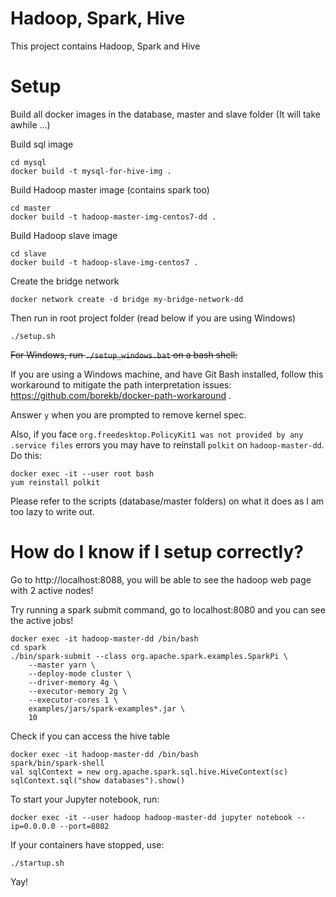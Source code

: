 # Hadoop, Spark, Hive
This project contains Hadoop, Spark and Hive

# Setup
Build all docker images in the database, master and slave folder
(It will take awhile ...)

Build sql image
```
cd mysql
docker build -t mysql-for-hive-img .
```

Build Hadoop master image (contains spark too)
```
cd master
docker build -t hadoop-master-img-centos7-dd .
```

Build Hadoop slave image
```
cd slave
docker build -t hadoop-slave-img-centos7 .
```

Create the bridge network
```
docker network create -d bridge my-bridge-network-dd
```

Then run in root project folder (read below if you are using Windows)
```
./setup.sh
```

~~For Windows, run `./setup_windows.bat` on a bash shell:~~

If you are using a Windows machine, and have Git Bash installed, follow this workaround to mitigate the path interpretation issues: https://github.com/borekb/docker-path-workaround .

Answer `y` when you are prompted to remove kernel spec.

Also, if you face `org.freedesktop.PolicyKit1 was not provided by any .service files` errors you may have to reinstall `polkit` on `hadoop-master-dd`. Do this:

```
docker exec -it --user root bash
yum reinstall polkit
```

Please refer to the scripts (database/master folders) on what it does as I am too lazy to write out.

# How do I know if I setup correctly?

Go to http://localhost:8088, you will be able to see the hadoop web page with 2 active nodes!

Try running a spark submit command, go to localhost:8080 and you can see the active jobs!

```
docker exec -it hadoop-master-dd /bin/bash
cd spark
./bin/spark-submit --class org.apache.spark.examples.SparkPi \
    --master yarn \
    --deploy-mode cluster \
    --driver-memory 4g \
    --executor-memory 2g \
    --executor-cores 1 \
    examples/jars/spark-examples*.jar \
    10
```

Check if you can access the hive table

```
docker exec -it hadoop-master-dd /bin/bash
spark/bin/spark-shell
val sqlContext = new org.apache.spark.sql.hive.HiveContext(sc)
sqlContext.sql("show databases").show()
```

To start your Jupyter notebook, run:

```
docker exec -it --user hadoop hadoop-master-dd jupyter notebook --ip=0.0.0.0 --port=8082
```

If your containers have stopped, use:

```
./startup.sh
```

Yay!
